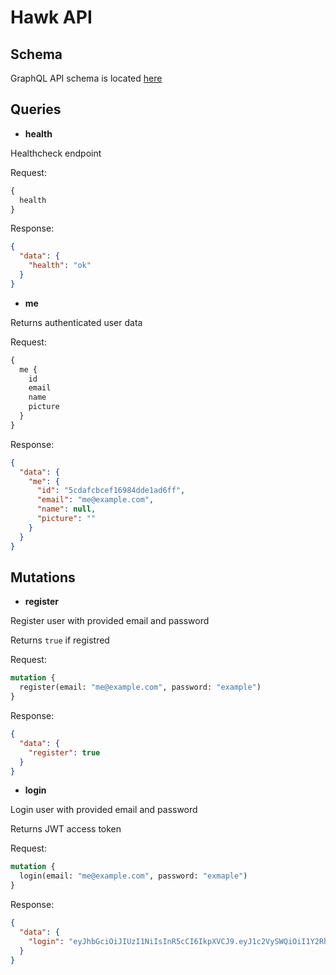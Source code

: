 # Hawk API

## Schema

GraphQL API schema is located [here](src/typeDefs.js)

## Queries

- **health**

Healthcheck endpoint

Request:

```graphql
{
  health
}
```

Response:

```json
{
  "data": {
    "health": "ok"
  }
}
```

- **me**

Returns authenticated user data

Request:

```graphql
{
  me {
    id
    email
    name
    picture
  }
}
```

Response:

```json
{
  "data": {
    "me": {
      "id": "5cdafcbcef16984dde1ad6ff",
      "email": "me@example.com",
      "name": null,
      "picture": ""
    }
  }
}
```

## Mutations

- **register**

Register user with provided email and password

Returns `true` if registred

Request:

```graphql
mutation {
  register(email: "me@example.com", password: "example")
}
```

Response:

```json
{
  "data": {
    "register": true
  }
}
```

- **login**

Login user with provided email and password

Returns JWT access token

Request:

```graphql
mutation {
  login(email: "me@example.com", password: "exmaple")
}
```

Response:

```json
{
  "data": {
    "login": "eyJhbGciOiJIUzI1NiIsInR5cCI6IkpXVCJ9.eyJ1c2VySWQiOiI1Y2RhZmNiY2VmMTY5ODRkZGUxYWQ2ZmYiLCJpYXQiOjE1NTc4NTU0MzMsImV4cCI6MTU1Nzk0MTgzM30.4EuqAL8SUddZ4oy6--gXvcJohTDnAc1Gq5U5CTFjJ1I"
  }
}
```
